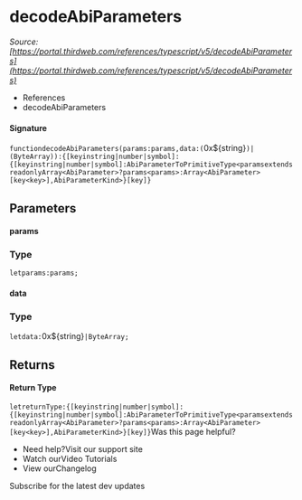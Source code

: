 # decodeAbiParameters

*Source: [https://portal.thirdweb.com/references/typescript/v5/decodeAbiParameters](https://portal.thirdweb.com/references/typescript/v5/decodeAbiParameters)*

* References
* decodeAbiParameters

#### Signature

`functiondecodeAbiParameters(params:params,data:(`0x${string}`)|(ByteArray)):{[keyinstring|number|symbol]:{[keyinstring|number|symbol]:AbiParameterToPrimitiveType<paramsextendsreadonlyArray<AbiParameter>?params<params>:Array<AbiParameter>[key<key>],AbiParameterKind>}[key]}`
## Parameters

#### params

### Type

`letparams:params;`
#### data

### Type

`letdata:`0x${string}`|ByteArray;`
## Returns

#### Return Type

`letreturnType:{[keyinstring|number|symbol]:{[keyinstring|number|symbol]:AbiParameterToPrimitiveType<paramsextendsreadonlyArray<AbiParameter>?params<params>:Array<AbiParameter>[key<key>],AbiParameterKind>}[key]}`Was this page helpful?

* Need help?Visit our support site
* Watch ourVideo Tutorials
* View ourChangelog

Subscribe for the latest dev updates

